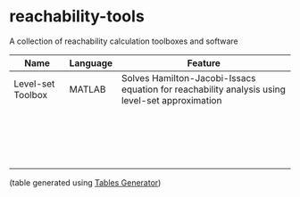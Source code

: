 # reachability-tools
A collection of reachability calculation toolboxes and software

|Name|Language|Feature|
|---|---|---|
|Level-set Toolbox|MATLAB|Solves Hamilton-Jacobi-Issacs equation for reachability analysis using level-set approximation|
|   |   |   |
|   |   |   |
|   |   |   |
|   |   |   |
|   |   |   |
|   |   |   |
|   |   |   |
|   |   |   |
|   |   |   |
|   |   |   |
|   |   |   |
|   |   |   |
|   |   |   |
|   |   |   |
|   |   |   |
|   |   |   |
|   |   |   |
|   |   |   |

(table generated using [Tables Generator](https://www.tablesgenerator.com/markdown_tables))